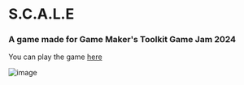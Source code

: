 # S.C.A.L.E
### A game made for Game Maker's Toolkit Game Jam 2024

You can play the game [here](https://fhideaki.itch.io/scale)

![image](https://github.com/user-attachments/assets/84e4f5db-6eeb-4e25-8b58-25c26e9f2546)
